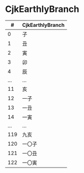 # CjkEarthlyBranch

| #   | CjkEarthlyBranch |
|-----|------------------|
| 0   | 子               |
| 1   | 丑               |
| 2   | 寅               |
| 3   | 卯               |
| 4   | 辰               |
| …   | …                |
| 11  | 亥               |
| 12  | 一子             |
| 13  | 一丑             |
| 14  | 一寅             |
| …   | …                |
| 119 | 九亥             |
| 120 | 一〇子           |
| 121 | 一〇丑           |
| 122 | 一〇寅           |

